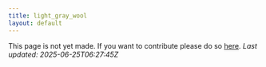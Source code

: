 ```yaml
---
title: light_gray_wool
layout: default
---
```


This page is not yet made. If you want to contribute please do so [here](https://github.com/CrazyH2/Bigstone/blob/wiki/components/light_gray_wool.md).
_Last updated: 2025-06-25T06:27:45Z_
